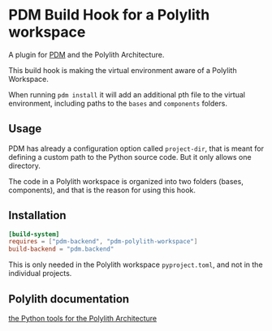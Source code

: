 # PDM Build Hook for a Polylith workspace

A plugin for [PDM](https://pdm-project.org) and the Polylith Architecture.

This build hook is making the virtual environment aware of a Polylith Workspace.

When running `pdm install` it will add an additional pth file to the virtual environment,
including paths to the `bases` and `components` folders.

## Usage
PDM has already a configuration option called `project-dir`, that is meant for defining a custom
path to the Python source code. But it only allows one directory.

The code in a Polylith workspace is organized into two folders (bases, components),
and that is the reason for using this hook.


## Installation
``` toml
[build-system]
requires = ["pdm-backend", "pdm-polylith-workspace"]
build-backend = "pdm.backend"

```

This is only needed in the Polylith workspace `pyproject.toml`, and not in the individual projects.

## Polylith documentation
[the Python tools for the Polylith Architecture](https://davidvujic.github.io/python-polylith-docs)
